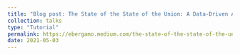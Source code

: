 ```yaml
---
title: "Blog post: The State of the State of the Union: A Data-Driven Analysis"
collection: talks
type: "Tutorial"
permalink: https://ebergamo.medium.com/the-state-of-the-state-of-the-union-an-analysis-d078ac2ca3aa
date: 2021-05-03
---
```

